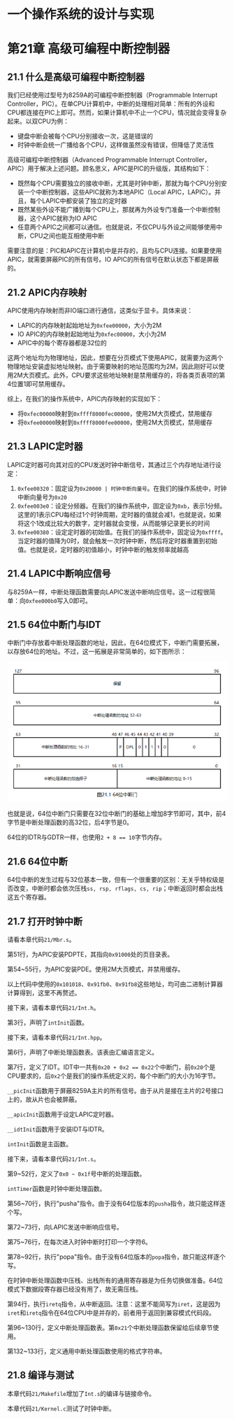 # 一个操作系统的设计与实现

# 第21章 高级可编程中断控制器

## 21.1 什么是高级可编程中断控制器

我们已经使用过型号为8259A的可编程中断控制器（Programmable Interrupt Controller，PIC）。在单CPU计算机中，中断的处理相对简单：所有的外设和CPU都连接在PIC上即可。然而，如果计算机中不止一个CPU，情况就会变得复杂起来。以双CPU为例：

* 键盘中断会被每个CPU分别接收一次，这是错误的
* 时钟中断会统一广播给各个CPU，这样做虽然没有错误，但降低了灵活性

高级可编程中断控制器（Advanced Programmable Interrupt Controller，APIC）用于解决上述问题。顾名思义，APIC是PIC的升级版，其结构如下：

* 既然每个CPU需要独立的接收中断，尤其是时钟中断，那就为每个CPU分别安装一个中断控制器，这些APIC就称为本地APIC（Local APIC，LAPIC）。并且，每个LAPIC中都安装了独立的定时器
* 既然某些外设不能广播到每个CPU上，那就再为外设专门准备一个中断控制器，这个APIC就称为IO APIC
* 任意两个APIC之间都可以通信。也就是说，不仅CPU与外设之间能够使用中断，CPU之间也能互相使用中断

需要注意的是：PIC和APIC在计算机中是并存的，且均与CPU连接。如果要使用APIC，就需要屏蔽PIC的所有信号。IO APIC的所有信号在默认状态下都是屏蔽的。

## 21.2 APIC内存映射

APIC使用内存映射而非IO端口进行通信，这类似于显卡。具体来说：

* LAPIC的内存映射起始地址为`0xfee00000`，大小为2M
* IO APIC的内存映射起始地址为`0xfec00000`，大小为2M
* APIC中的每个寄存器都是32位的

这两个地址均为物理地址，因此，想要在分页模式下使用APIC，就需要为这两个物理地址安装虚拟地址映射。由于需要映射的地址范围均为2M，因此刚好可以使用2M大页模式。此外，CPU要求这些地址映射是禁用缓存的，将各类页表项的第4位置1即可禁用缓存。

综上，在我们的操作系统中，APIC内存映射的实现如下：

* 将`0xfec00000`映射到`0xffff8000fec00000`，使用2M大页模式，禁用缓存
* 将`0xfee00000`映射到`0xffff8000fee00000`，使用2M大页模式，禁用缓存

## 21.3 LAPIC定时器

LAPIC定时器可向其对应的CPU发送时钟中断信号，其通过三个内存地址进行设定：

1. `0xfee00320`：固定设为`0x20000 | 时钟中断向量号`。在我们的操作系统中，时钟中断向量号为`0x20`
2. `0xfee003e0`：设定分频器。在我们的操作系统中，固定设为`0xb`，表示1分频。这里的1表示CPU每经过1个时钟周期，定时器的值就会减1，也就是说，如果将这个1改成比较大的数字，定时器就会变慢，从而能够记录更长的时间
3. `0xfee00380`：设定定时器的初始值。在我们的操作系统中，固定设为`0xffff`。当定时器的值降为0时，就会触发一次时钟中断，然后将定时器重置到初始值。也就是说，定时器的初值越小，时钟中断的触发频率就越高

## 21.4 LAPIC中断响应信号

与8259A一样，中断处理函数需要向LAPIC发送中断响应信号。这一过程很简单：向`0xfee000b0`写入0即可。

## 21.5 64位中断门与IDT

中断门中存放着中断处理函数的地址，因此，在64位模式下，中断门需要拓展，以存放64位的地址。不过，这一拓展是非常简单的，如下图所示：

![](../figure/os/21.1.png)

也就是说，64位中断门只需要在32位中断门的基础上增加8字节即可，其中，前4字节是中断处理函数的高32位，后4字节是0。

64位的IDTR与GDTR一样，也使用`2 + 8 == 10`字节内存。

## 21.6 64位中断

64位中断的发生过程与32位基本一致，但有一个很重要的区别：无关乎特权级是否改变，中断时都会依次压栈`ss, rsp, rflags, cs, rip`；中断返回时都会出栈这五个寄存器。

## 21.7 打开时钟中断

请看本章代码`21/Mbr.s`。

第51行，为APIC安装PDPTE，其指向`0x91000`处的页目录表。

第54~55行，为APIC安装PDE。使用2M大页模式，并禁用缓存。

以上代码中使用的`0x101018`、`0x91fb0`、`0x91fb8`这些地址，均可由二进制计算器计算得到，这里不再赘述。

接下来，请看本章代码`21/Int.h`。

第3行，声明了`intInit`函数。

接下来，请看本章代码`21/Int.hpp`。

第6行，声明了中断处理函数表。该表由汇编语言定义。

第7行，定义了IDT。IDT中一共有`0x20 + 0x2 == 0x22`个中断门，前`0x20`个是CPU要求的，后`0x2`个是我们的操作系统定义的，每个中断门的大小为16字节。

`__picInit`函数用于屏蔽8259A主片的所有信号。由于从片是接在主片的2号接口上的，故从片也会被屏蔽。

`__apicInit`函数用于设定LAPIC定时器。

`__idtInit`函数用于安装IDT与IDTR。

`intInit`函数是主函数。

接下来，请看本章代码`21/Int.s`。

第9~52行，定义了`0x0 ~ 0x1f`号中断的处理函数。

`intTimer`函数是时钟中断处理函数。

第56~70行，执行"pusha"指令。由于没有64位版本的`pusha`指令，故只能这样逐个写。

第72~73行，向LAPIC发送中断响应信号。

第75~76行，在每次进入时钟中断时打印一个字符6。

第78~92行，执行"popa"指令。由于没有64位版本的`popa`指令，故只能这样逐个写。

在时钟中断处理函数中压栈、出栈所有的通用寄存器是为任务切换做准备。64位模式下数据段寄存器已经没有用了，故无需压栈。

第94行，执行`iretq`指令，从中断返回。注意：这里不能简写为`iret`，这是因为`iret`和`iretq`指令在64位CPU中是并存的，前者用于返回到兼容模式代码段。

第96~130行，定义中断处理函数表。第`0x21`个中断处理函数保留给后续章节使用。

第132~133行，定义通用中断处理函数使用的格式字符串。

## 21.8 编译与测试

本章代码`21/Makefile`增加了`Int.s`的编译与链接命令。

本章代码`21/Kernel.c`测试了时钟中断。